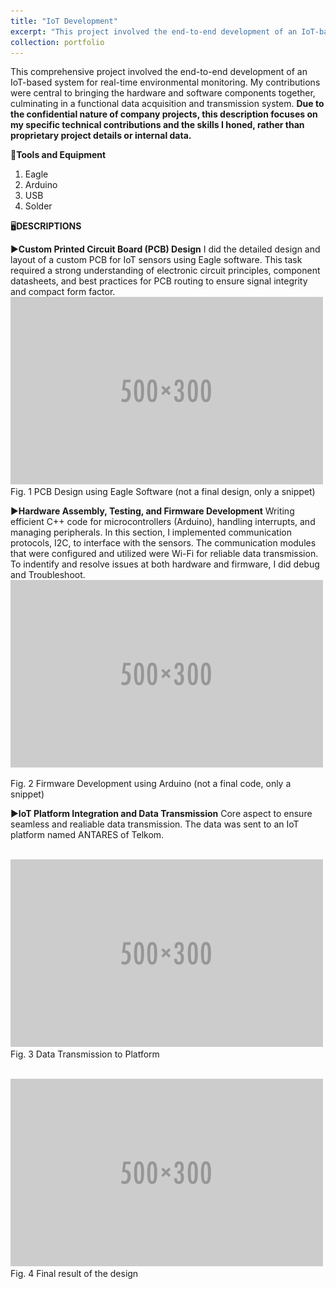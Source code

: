 ```yaml
---
title: "IoT Development"
excerpt: "This project involved the end-to-end development of an IoT-based system for real-time temperature and humidity monitoring, executed during my Researcher Internship at PT. Telekomunikasi Indonesia. **Given the confidential nature of company projects, this description provides a general overview of my role and the skills I acquired, without revealing sensitive proprietary details**. <br/><img src='/images/500x300.png'>"
collection: portfolio
---
```


This comprehensive project involved the end-to-end development of an IoT-based system for real-time environmental monitoring. My contributions were central to bringing the hardware and software components together, culminating in a functional data acquisition and transmission system. **Due to the confidential nature of company projects, this description focuses on my specific technical contributions and the skills I honed, rather than proprietary project details or internal data.**

🧰**Tools and Equipment**
1. Eagle
2. Arduino
3. USB
4. Solder

🖥️**DESCRIPTIONS**

▶️**Custom Printed Circuit Board (PCB) Design**
I did the detailed design and layout of a custom PCB for IoT sensors using Eagle software. This task required a strong understanding of electronic circuit principles, component datasheets, and best practices for PCB routing to ensure signal integrity and compact form factor. 
<br/><img src='/images/500x300.png'>
Fig. 1 PCB Design using Eagle Software (not a final design, only a snippet)

▶️**Hardware Assembly, Testing, and Firmware Development**
Writing efficient C++ code for microcontrollers (Arduino), handling interrupts, and managing peripherals. In this section, I implemented communication protocols, I2C, to interface with the sensors. The communication modules that were configured and utilized were Wi-Fi for reliable data transmission. To indentify and resolve issues at both hardware and firmware, I did debug and Troubleshoot. 
<br/><img src='/images/500x300.png'>

Fig. 2 Firmware Development using Arduino (not a final code, only a snippet)

▶️**IoT Platform Integration and Data Transmission**
Core aspect to ensure seamless and realiable data transmission. The data was sent to an IoT platform named ANTARES of Telkom. 

<br/><img src='/images/500x300.png'>
Fig. 3 Data Transmission to Platform 

<br/><img src='/images/500x300.png'>
Fig. 4 Final result of the design





